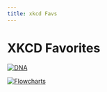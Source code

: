 ```yaml
---
title: xkcd Favs
---
```

# XKCD Favorites



[![DNA](https://imgs.xkcd.com/comics/dna.png)](https://xkcd.com/1605/)

[![Flowcharts](https://imgs.xkcd.com/comics/flowcharts.png)](https://xkcd.com/1488/)

